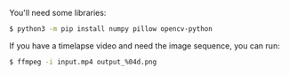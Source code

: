 You'll need some libraries:


```bash
$ python3 -m pip install numpy pillow opencv-python
```


If you have a timelapse video and need the image sequence, you can run:

```bash
$ ffmpeg -i input.mp4 output_%04d.png
```

